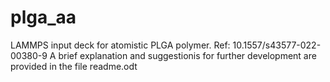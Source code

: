 # plga_aa
LAMMPS input deck for atomistic PLGA polymer. Ref: 10.1557/s43577-022-00380-9
A brief explanation and suggestionis for further development are provided in the file readme.odt
